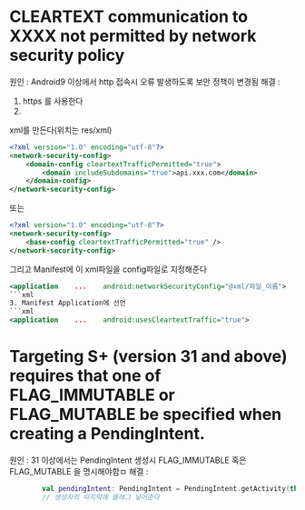# CLEARTEXT communication to XXXX not permitted by network security policy
원인 : Android9 이상에서 http 접속시 오류 발생하도록 보안 정책이 변경됨
해결 :
1. https 를 사용한다
2.
xml를 만든다(위치는 res/xml)
```xml
<?xml version="1.0" encoding="utf-8"?>
<network-security-config>
	<domain-config cleartextTrafficPermitted="true">
		<domain includeSubdomains="true">api.xxx.com</domain>
	</domain-config>
</network-security-config>
```
또는
```xml
<?xml version="1.0" encoding="utf-8"?>
<network-security-config>
	<base-config cleartextTrafficPermitted="true" />
</network-security-config>
```
그리고 Manifest에 이 xml파일을 config파일로 지정해준다
```xml
<application    ...    android:networkSecurityConfig="@xml/파일_이름">
```xml
3. Manifest Application에 선언
```xml
<application    ...    android:usesCleartextTraffic="true">
```

# Targeting S+ (version 31 and above) requires that one of FLAG_IMMUTABLE or FLAG_MUTABLE be specified when creating a PendingIntent.
원인 : 31 이상에서는 PendingIntent 생성시 FLAG_IMMUTABLE 혹은 FLAG_MUTABLE 을 명시해야함ㅁ
해결 : 
```kotlin
        val pendingIntent: PendingIntent = PendingIntent.getActivity(this, 0, intent, PendingIntent.FLAG_ONE_SHOT or PendingIntent.FLAG_IMMUTABLE)
		// 생성자의 마지막에 플래그 넣어준다
```